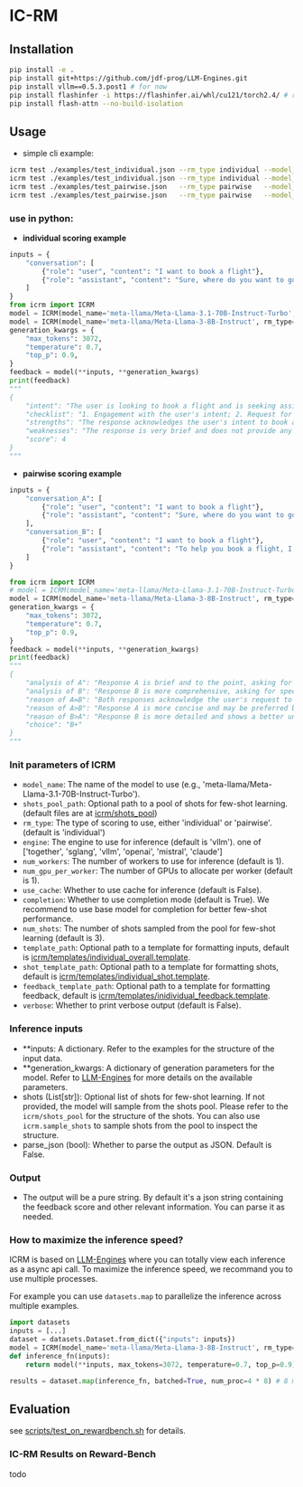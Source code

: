 # IC-RM

## Installation
```bash
pip install -e .
pip install git+https://github.com/jdf-prog/LLM-Engines.git
pip install vllm==0.5.3.post1 # for now
pip install flashinfer -i https://flashinfer.ai/whl/cu121/torch2.4/ # required for sglang
pip install flash-attn --no-build-isolation
```

## Usage
- simple cli example:
```bash
icrm test ./examples/test_individual.json --rm_type individual --model_name meta-llama/Meta-Llama-3.1-70B-Instruct-Turbo --engine together
icrm test ./examples/test_individual.json --rm_type individual --model_name meta-llama/Meta-Llama-3-8B-Instruct --engine sglang
icrm test ./examples/test_pairwise.json   --rm_type pairwise   --model_name meta-llama/Meta-Llama-3.1-70B-Instruct-Turbo --engine together
icrm test ./examples/test_pairwise.json   --rm_type pairwise   --model_name meta-llama/Meta-Llama-3-8B-Instruct --engine sglang 
```

### use in python:

- **individual scoring example**


```python
inputs = {
    "conversation": [
        {"role": "user", "content": "I want to book a flight"},
        {"role": "assistant", "content": "Sure, where do you want to go?"}
    ]
}
from icrm import ICRM
model = ICRM(model_name='meta-llama/Meta-Llama-3.1-70B-Instruct-Turbo', rm_type='individual', engine='together')
model = ICRM(model_name='meta-llama/Meta-Llama-3-8B-Instruct', rm_type='individual', engine='sglang')
generation_kwargs = {
    "max_tokens": 3072,
    "temperature": 0.7,
    "top_p": 0.9,
}
feedback = model(**inputs, **generation_kwargs)
print(feedback)
"""
{
    "intent": "The user is looking to book a flight and is seeking assistance with the process. This typically involves gathering information about the user's travel plans, such as destination, travel dates, and possibly preferred airlines or flight classes.",
    "checklist": "1. Engagement with the user's intent; 2. Request for necessary information; 3. Clarity of the response; 4. Guidance on the next steps; 5. Overall helpfulness.",
    "strengths": "The response acknowledges the user's intent to book a flight and asks for a crucial piece of information (destination) to proceed. This shows engagement with the user's request and a willingness to assist.",
    "weaknesses": "The response is very brief and does not provide any additional guidance on the next steps in the booking process. It also does not offer any options for the user to specify their travel dates, preferred airlines, or other relevant details that are typically necessary for booking a flight.",
    "score": 4
}
"""
```

- **pairwise scoring example**

```python
inputs = {
    "conversation_A": [
        {"role": "user", "content": "I want to book a flight"},
        {"role": "assistant", "content": "Sure, where do you want to go?"}
    ],
    "conversation_B": [
        {"role": "user", "content": "I want to book a flight"},
        {"role": "assistant", "content": "To help you book a flight, I'll need some more information:\n\n1. What are your departure and arrival cities?\n2. What are your preferred travel dates?\n3. Do you need a one-way or round-trip ticket?\n4. How many passengers will be traveling?\n5. Do you have any preferences for airlines, flight times, or class of service?\n\nOnce you provide these details, I can offer more specific guidance on booking your flight. Is there any other information you'd like to share about your travel plans?"}
    ]
}

from icrm import ICRM
# model = ICRM(model_name='meta-llama/Meta-Llama-3.1-70B-Instruct-Turbo', rm_type='pairwise', engine='together')
model = ICRM(model_name='meta-llama/Meta-Llama-3-8B-Instruct', rm_type='pairwise', engine='sglang')
generation_kwargs = {
    "max_tokens": 3072,
    "temperature": 0.7,
    "top_p": 0.9,
}
feedback = model(**inputs, **generation_kwargs)
print(feedback)
"""
{
    "analysis of A": "Response A is brief and to the point, asking for the destination. However, it lacks the necessary follow-up questions to gather more information about the user's preferences and needs.",
    "analysis of B": "Response B is more comprehensive, asking for specific details about the user's travel plans, including departure and arrival cities, travel dates, and preferences for airlines and flight times. This shows a better understanding of the user's needs and provides a more personalized experience.",
    "reason of A=B": "Both responses acknowledge the user's request to book a flight and ask for some information.",
    "reason of A>B": "Response A is more concise and may be preferred by users who want a quick and simple interaction.",
    "reason of B>A": "Response B is more detailed and shows a better understanding of the user's needs, making it more likely to provide a successful booking experience.",
    "choice": "B+"
}
"""
```

### Init parameters of ICRM
- `model_name`: The name of the model to use (e.g., 'meta-llama/Meta-Llama-3.1-70B-Instruct-Turbo').
- `shots_pool_path`: Optional path to a pool of shots for few-shot learning. (default files are at [icrm/shots_pool](icrm/shots_pool))
- `rm_type`: The type of scoring to use, either 'individual' or 'pairwise'. (default is 'individual')
- `engine`: The engine to use for inference (default is 'vllm'). one of ['together', 'sglang', 'vllm', 'openai', 'mistral', 'claude']
- `num_workers`: The number of workers to use for inference (default is 1).
- `num_gpu_per_worker`: The number of GPUs to allocate per worker (default is 1).
- `use_cache`: Whether to use cache for inference (default is False).
- `completion`: Whether to use completion mode (default is True). We recommend to use base model for completion for better few-shot performance.
- `num_shots`: The number of shots sampled from the pool for few-shot learning (default is 3).
- `template_path`: Optional path to a template for formatting inputs, default is [icrm/templates/individual_overall.template](icrm/templates/individual_overall.template).
- `shot_template_path`: Optional path to a template for formatting shots, default is [icrm/templates/individual_shot.template](icrm/templates/individual_shot.template).
- `feedback_template_path`: Optional path to a template for formatting feedback, default is [icrm/templates/inidividual_feedback.template](icrm/templates/inidividual_feedback.template).
- `verbose`: Whether to print verbose output (default is False).

### Inference inputs
- \*\*inputs: A dictionary. Refer to the examples for the structure of the input data.
- \*\*generation_kwargs: A dictionary of generation parameters for the model. Refer to [LLM-Engines](https://github.com/jdf-prog/LLM-Engines?tab=readme-ov-file#generation-parameters) for more details on the available parameters.
- shots (List[str]): Optional list of shots for few-shot learning. If not provided, the model will sample from the shots pool. Please refer to the `icrm/shots_pool` for the structure of the shots. 
    You can also use `icrm.sample_shots` to sample shots from the pool to inspect the structure.
- parse_json (bool): Whether to parse the output as JSON. Default is False. 

### Output
- The output will be a pure string. By default it's a json string containing the feedback score and other relevant information. You can parse it as needed.

### How to maximize the inference speed?
ICRM is based on [LLM-Engines](https://github.com/jdf-prog/LLM-Engines) where you can totally view each inference as a async api call. To maximize the inference speed, we recommand you to use multiple processes. 

For example you can use `datasets.map` to parallelize the inference across multiple examples. 

```python
import datasets
inputs = [...]
dataset = datasets.Dataset.from_dict({"inputs": inputs})
model = ICRM(model_name='meta-llama/Meta-Llama-3-8B-Instruct', rm_type='individual', engine='sglang', num_workers=4, num_gpu_per_worker=1)
def inference_fn(inputs):
    return model(**inputs, max_tokens=3072, temperature=0.7, top_p=0.9)

results = dataset.map(inference_fn, batched=True, num_proc=4 * 8) # 8 means each model worker can be assigned to 8 requests in parallel
```


## Evaluation
see [scripts/test_on_rewardbench.sh](scripts/test_on_rewardbench.sh) for details.

### IC-RM Results on Reward-Bench
todo




